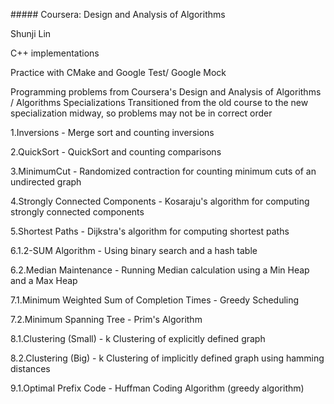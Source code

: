 \##### Coursera: Design and Analysis of Algorithms 

Shunji Lin

C++ implementations

Practice with CMake and Google Test/ Google Mock

Programming problems from Coursera's Design and Analysis of Algorithms / Algorithms Specializations
Transitioned from the old course to the new specialization midway, so problems may not be in correct order

1.Inversions - Merge sort and counting inversions

2.QuickSort - QuickSort and counting comparisons

3.MinimumCut - Randomized contraction for counting minimum cuts of an undirected graph

4.Strongly Connected Components - Kosaraju's algorithm for computing strongly connected components

5.Shortest Paths - Dijkstra's algorithm for computing shortest paths

6.1.2-SUM Algorithm - Using binary search and a hash table

6.2.Median Maintenance - Running Median calculation using a Min Heap and a Max Heap

7.1.Minimum Weighted Sum of Completion Times - Greedy Scheduling

7.2.Minimum Spanning Tree - Prim's Algorithm

8.1.Clustering (Small) - k Clustering of explicitly defined graph

8.2.Clustering (Big) - k Clustering of implicitly defined graph using hamming distances

9.1.Optimal Prefix Code - Huffman Coding Algorithm (greedy algorithm)